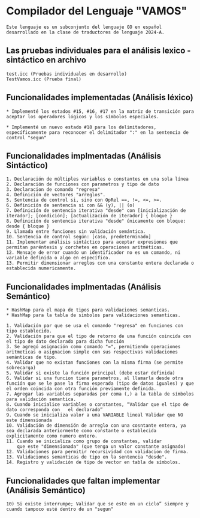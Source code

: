 # Compilador del Lenguaje "VAMOS"

    Este lenguaje es un subconjunto del lenguaje GO en español desarrollado en la clase de traductores de lenguaje 2024-A.

## Las pruebas individuales para el análisis lexico - sintáctico en archivo

    test.icc (Pruebas individuales en desarrollo)
    TestVamos.icc (Prueba final)

## Funcionalidades implementadas (Análisis léxico)

    * Implementé los estados #15, #16, #17 en la matriz de transición para aceptar los operadores lógicos y los símbolos especiales.

    * Implementé un nuevo estado #18 para los delimitadores, específicamente para reconocer el delimitador ":" en la sentencia de control "segun"

## Funcionalidades implmentadas (Análisis Sintáctico)

    1. Declaración de múltiples variables o constantes en una sola línea
    2. Declaración de funciones con parametros y tipo de dato
    3. Declaracion de comando "regresa"
    4. Definición de vectores "arreglos".
    5. Sentencia de control si, sino con OpRel ==, !=, <=, >=. 
    6. Definición de sentencia si con && (y), || (o)
    7. Definición de sentencia iterativa "desde" con [inicialización de iterador]; [condición]; [actualización de iterador] { bloque }   
    8. Definición de sentencia iterativa "desde" únicamente con bloque: desde { bloque }
    9. Llamada entre funciones sin validación semántica.
    10. Sentencia de control según: [caso, predeterminado] 
    11. Implementar análisis sintáctico para aceptar expresiones que permitan paréntesis y corchetes en operaciones aritméticas.
    12. Mensaje de error cuando un identificador no es un comando, ni variable definida o algo en específico.
    13. Permitir dimensionar arreglos con una constante entera declarada o establecida numericamente.

## Funcionalidades implmentadas (Análisis Semántico)

    * HashMap para el mapa de tipos para validaciones semanticas.
    * HashMap para la tabla de simbolos para validaciones semanticas.

    1. Validación par que se usa el comando "regresa" en funciones con tipo establecido.
    2. Validación para que el tipo de retorno de una función coincida con el tipo de dato declarado para dicha función
    3. Se agregó asignación como comando "=", permitiendo operaciones aritmeticas o asignacion simple con sus respectivas validaciones semánticas de tipo.
    4. Validar que no existan funciones con la misma firma (se permite sobrecarga)
    5. Validar si existe la función principal (debe estar definida)
    6. Validar si una funcion tiene parametros, al llamarla desde otra función que se le pase la firma esperada (tipo de datos iguales) y que el orden coincida con otra función previamente definida. 
    7. Agregar las variables separadas por coma (,) a la tabla de símbolos para validación semantica.
    8. Cuando inicialice variables o constantes, “Validar que el tipo de dato corresponda con   el declarado”
    9. Cuando se inicializa valor a una VARIABLE lineal Validar que NO este dimensionada
    10. Validación de dimensión de arreglo con una cosntante entera, ya sea declarada anteriormente como constante o establecida explicitamente como numero entero.
    11. Cuando se inicializa como grupo de constantes, validar
        que este "dimensionada" (que tenga un valor constante asignado)
    12. Validaciones para permitir recursividad con validacion de firma.
    13. Validaciones semanticas de tipo en la sentencia "desde".
    14. Registro y validación de tipo de vector en tabla de símbolos.    
    
## Funcionalidades que faltan implementar (Análisis Semántico)

    10) Si existe interrumpe; Validar que se este en un ciclo” siempre y cuando tampoco esté dentro de un "segun"
